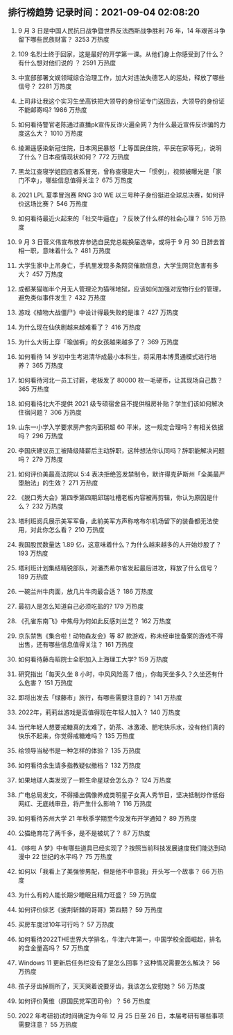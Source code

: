 
## 排行榜趋势 记录时间：2021-09-04 02:08:20
  
  1. 9 月 3 日是中国人民抗日战争暨世界反法西斯战争胜利 76 年，14 年艰苦斗争留下哪些民族财富？ 3253 万热度
    
  2. 109 名烈士终于回家，这是最好的开学第一课。从他们身上你感受到了什么？有什么想对他们说的 ？ 2591 万热度
    
  3. 中宣部部署文娱领域综合治理工作，加大对违法失德艺人的惩处，释放了哪些信号？ 2281 万热度
    
  4. 上司非让我这个实习生坐高铁把大领导的身份证专门送回去，大领导的身份证不能邮寄吗? 1986 万热度
    
  5. 如何看待警官老陈通过直播pk宣传反诈火遍全网？为什么最近宣传反诈骗的力度这么大？ 1010 万热度
    
  6. 绫濑遥感染新冠住院，日本网民暴怒「上等国民住院，平民在家等死」，说明了什么？日本疫情现状如何？ 772 万热度
    
  7. 黑龙江查寝学姐回应者系冒充，曾称查寝是大一「惯例」，视频被曝光是「家门不幸」，哪些信息值得关注？ 675 万热度
    
  8. 2021 LPL 夏季冒泡赛 RNG 3:0 WE 以三号种子身份挺进全球总决赛，如何评价这场比赛？ 546 万热度
    
  9. 如何看待最近火起来的「社交牛逼症」？反映了什么样的社会心理？ 516 万热度
    
  10. 9 月 3 日菅义伟宣布放弃参选自民党总裁换届选举，或将于 9 月 30 日辞去首相一职，意味着什么？ 481 万热度
    
  11. 大学生家中上吊身亡，手机里发现多条网贷催款信息，大学生网贷危害有多大？ 457 万热度
    
  12. 成都某猫咖半个月无人管理沦为猫咪地狱，应该如何加强对宠物行业的管理，避免类似事件发生？ 432 万热度
    
  13. 游戏《植物大战僵尸》中设计得最失败的是谁？ 427 万热度
    
  14. 为什么现在仙侠剧越来越难看了？ 416 万热度
    
  15. 为什么大街上穿「瑜伽裤」的女孩越来越多了？ 369 万热度
    
  16. 如何看待 14 岁初中生考进清华成最小本科生，将采用本博贯通模式进行培养？ 365 万热度
    
  17. 如何看待河北一员工讨薪，老板发了 80000 枚一毛硬币，让其现场自己数？ 365 万热度
    
  18. 如何看待北大不提供 2021 级专硕宿舍且不提供租房补贴？学生们该如何解决住宿问题？ 306 万热度
    
  19. 山东一小学入学要求房产套内面积超 60 平米，这一规定合理吗？有相关依据吗？ 296 万热度
    
  20. 李国庆建议员工被降级降薪后主动辞职，这种想法你认同吗？辞职能解决问题吗？ 279 万热度
    
  21. 如何评价美最高法院以 5:4 表决拒绝签发禁制令，默许得克萨斯州「全美最严堕胎法」的生效？ 271 万热度
    
  22. 《脱口秀大会》第四季第四期邱瑞吐槽老板内容被再剪辑，你认为原因是什么？ 232 万热度
    
  23. 塔利班阅兵展示美军军备，此前美军方声称喀布尔机场留下的装备都无法使用，对此你怎么看？ 210 万热度
    
  24. 我国股民数量达 1.89 亿，这意味着什么？为什么越来越多的人开始炒股了？ 193 万热度
    
  25. 塔利班计划集结精锐部队，对潘杰希尔省发起最后进攻，释放了什么信号？ 189 万热度
    
  26. 一碗兰州牛肉面，放几片牛肉最合适？ 186 万热度
    
  27. 最初人是怎么知道自己必须吃盐的? 179 万热度
    
  28. 《孔雀东南飞》中焦母为何如此反感刘兰芝？ 162 万热度
    
  29. 京东禁售《集合啦！动物森友会》等 87 款游戏，称未经审批备案的游戏不得出售，还有哪些信息值得关注？ 161 万热度
    
  30. 如何看待藤岛昭院士全职加入上海理工大学? 159 万热度
    
  31. 研究指出「每天久坐 8 小时，中风风险高 7 倍」，你每天坐多久？久坐还有什么危害？ 151 万热度
    
  32. 即将出发去「绿藤市」旅行，有哪些需要注意的？ 141 万热度
    
  33. 2022年，莉莉丝游戏是否值得现在年轻人加入？ 140 万热度
    
  34. 当代年轻人想要戒糖真的太难了，奶茶、冰激凌、肥宅快乐水，没有他们真的快乐不起来，你觉得戒糖难吗？ 135 万热度
    
  35. 给领导当秘书是一种怎样的体验？ 135 万热度
    
  36. 如何看待余生请多指教疑似撤档？ 132 万热度
    
  37. 如果地球人类发现了一颗生命星球会怎么办？ 124 万热度
    
  38. 广电总局发文，不得播出偶像养成类明星子女真人秀节目，坚决抵制炒作低俗网红、无底线审丑，将产生什么影响？ 116 万热度
    
  39. 如何看待苏州大学 21 年秋季学期至今没发布开学通知？ 89 万热度
    
  40. 公猫绝育花了两千多，是不是被坑了？ 87 万热度
    
  41. 《哆啦 A 梦》中有哪些道具已经实现了？按照当前科技发展速度我们能达到动漫中 22 世纪的水平吗？ 75 万热度
    
  42. 如何以「我看上了美强惨男配，但是他不中意我」开头写一个故事？ 66 万热度
    
  43. 为什么有的人能长期少睡眠且精力旺盛？ 59 万热度
    
  44. 如何评价综艺《披荆斩棘的哥哥》第四期？ 59 万热度
    
  45. 买房车度过10年可行吗？ 57 万热度
    
  46. 如何看待2022THE世界大学排名，牛津六年第一，中国学校全面崛起，排名的含金量高吗？ 57 万热度
    
  47. Windows 11 更新后任务栏没有了是怎么回事？这种情况需要怎么解决？ 56 万热度
    
  48. 孩子牙齿掉厕所了，天天哭着说要牙齿，我该怎么安慰她？ 56 万热度
    
  49. 如何评价黄维（原国民党军团司令）？ 56 万热度
    
  50. 2022 年考研初试时间确定为今年 12 月 25 日至 26 日，本届考研有哪些事项需要注意？ 55 万热度
    